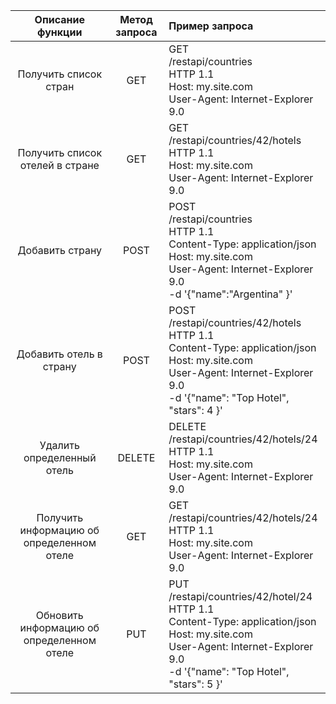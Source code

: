 | Описание функции        | Метод запроса           | Пример запроса  |
| :-------------: 			|:-------------:		| :-----		|
| Получить список стран      | GET 					|GET<br> /restapi/countries<br> HTTP 1.1<br> Host: my.site.com<br> User-Agent: Internet-Explorer 9.0 		|
| Получить список отелей в стране | GET | GET<br> /restapi/countries/42/hotels<br> HTTP 1.1<br> Host: my.site.com<br> User-Agent: Internet-Explorer 9.0 |
| Добавить страну 			| POST | POST<br> /restapi/countries<br> HTTP 1.1<br> Content-Type: application/json<br> Host: my.site.com<br> User-Agent: Internet-Explorer 9.0<br> -d '{"name":"Argentina" }' |
| Добавить отель в страну | POST | POST<br> /restapi/countries/42/hotels<br> HTTP 1.1<br> Content-Type: application/json<br> Host: my.site.com<br> User-Agent: Internet-Explorer 9.0<br> -d '{"name": "Top Hotel", "stars": 4 }' |
| Удалить определенный отель | DELETE | DELETE<br> /restapi/countries/42/hotels/24<br> HTTP 1.1<br> Host: my.site.com<br> User-Agent: Internet-Explorer 9.0 |
| Получить информацию об определенном отеле | GET | GET<br> /restapi/countries/42/hotels/24<br> HTTP 1.1<br> Host: my.site.com<br> User-Agent: Internet-Explorer 9.0 |
| Обновить информацию об определенном отеле | PUT | PUT<br> /restapi/countries/42/hotel/24<br> HTTP 1.1<br> Content-Type: application/json<br> Host: my.site.com<br> User-Agent: Internet-Explorer 9.0<br> -d '{"name": "Top Hotel", "stars": 5 }' |
